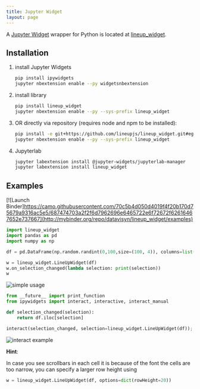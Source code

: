 ```yaml
---
title: Jupyter Widget
layout: page
---
```


A [Jupyter Widget](https://jupyter.org/widgets.html) wrapper for Python is located at [lineup_widget](https://github.com/lineupjs/lineup_widget).

Installation
------------

1. install Jupyter Widgets
   ```bash
   pip install ipywidgets
   jupyter nbextension enable --py widgetsnbextension
   ```

1. install library
   ```bash
   pip install lineup_widget
   jupyter nbextension enable --py --sys-prefix lineup_widget
   ```

1. OR directly via repository (requires node and npm to be installed):
   ```bash
   pip install -e git+https://github.com/lineupjs/lineup_widget.git#egg=lineup_widget
   jupyter nbextension enable --py --sys-prefix lineup_widget
   ```

1. Jupyterlab
   ```bash
   jupyter labextension install @jupyter-widgets/jupyterlab-manager
   jupyter labextension install lineup_widget
   ```

Examples
--------

[![Launch Binder]https://camo.githubusercontent.com/70c5b4d050d4019f4f20b170d75679a9316ac5e5/687474703a2f2f6d7962696e6465722e6f72672f62616467652e737667](http://mybinder.org/repo/datavisyn/lineup_widget/examples)

```python
import lineup_widget
import pandas as pd
import numpy as np

df = pd.DataFrame(np.random.randint(0,100,size=(100, 4)), columns=list('ABCD'))

w = lineup_widget.LineUpWidget(df)
w.on_selection_changed(lambda selection: print(selection))
w
```

![simple usage](https://user-images.githubusercontent.com/4129778/35321859-7925d3a6-00e8-11e8-9884-bcbc76ae51c9.png)

```python
from __future__ import print_function
from ipywidgets import interact, interactive, interact_manual

def selection_changed(selection):
    return df.iloc[selection]

interact(selection_changed, selection=lineup_widget.LineUpWidget(df));
```

![interact example](https://user-images.githubusercontent.com/4129778/35321846-6c5b07cc-00e8-11e8-9388-0acb65cbb509.png)

**Hint**: 

In case you see scrollbars in each cell it is because of the font the cells are too narrow, you can specify a larger row height using
```python
w = lineup_widget.LineUpWidget(df, options=dict(rowHeight=20))
```
